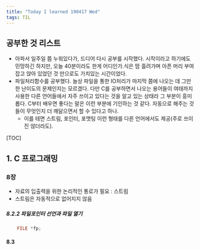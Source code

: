 ```yaml
---
title: "Today I learned 190417 Wed"
tags: TIL
---
```


## 공부한 것 리스트
- 아파서 일주일 쯤 누워있다가, 드디어 다시 공부를 시작했다. 시작이라고 하기에도 민망하긴 하지만, 오늘 40분이라도 한게 어디인가.식은 땀 흘려가며 아픈 머리 부여잡고 앉아 있었던 것 만으로도 가치있는 시간이었다.
- 파일처리함수를 공부했다. 늘상 파일을 통한 IO처리가 마지막 쯤에 나오는 데 그만한 난이도의 문제인지는 모르겠다. 다만 C를 공부하면서 나오는 용어들이 여태까지 사용한 다른 언어들에서 자주 쓰이고 있다는 것을 알고 있는 상태라 그 부분이 흥미롭다. C부터 배우면 좋다는 말은 이런 부분에 기인하는 것 같다. 자동으로 해주는 것들이 무엇인지 더 깨달으면서 할 수 있다고 하나.
	- 이를 테면 스트림, 포인터, 포맷팅 이런 형태를 다른 언어에서도 제공(주로 쓰이진 않더라도).

[TOC]

## 1. C 프로그래밍

### 8장

- 자료의 입출력을 위한 논리적인 통로가 필요 : 스트림
- 스트림은 자동적으로 없어지지 않음
##### 8.2.2 파일포인터 선언과 파일 열기
```c
	FILE *fp;
```
#### 8.3